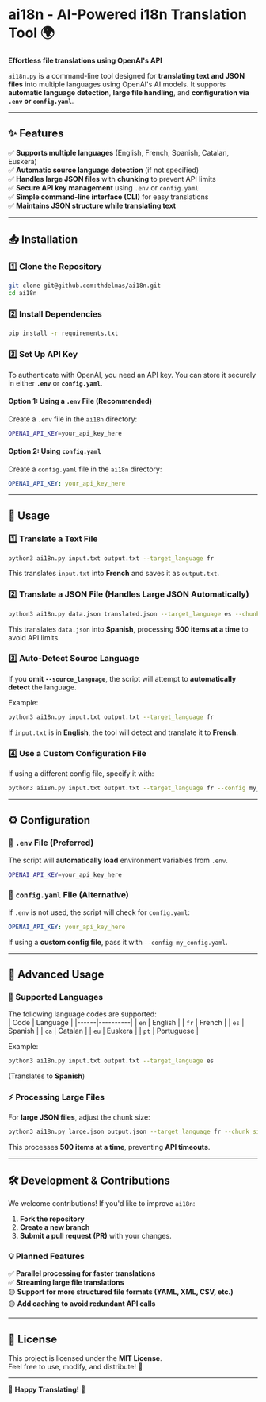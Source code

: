 # ai18n - AI-Powered i18n Translation Tool 🌍  
**Effortless file translations using OpenAI's API**  

`ai18n.py` is a command-line tool designed for **translating text and JSON files** into multiple languages using OpenAI's AI models. It supports **automatic language detection**, **large file handling**, and **configuration via `.env` or `config.yaml`**.

---

## ✨ Features  
✅ **Supports multiple languages** (English, French, Spanish, Catalan, Euskera)  
✅ **Automatic source language detection** (if not specified)  
✅ **Handles large JSON files** with **chunking** to prevent API limits  
✅ **Secure API key management** using `.env` or `config.yaml`  
✅ **Simple command-line interface (CLI)** for easy translations  
✅ **Maintains JSON structure while translating text**  

---

## 📥 Installation  

### 1️⃣ Clone the Repository  
```sh
git clone git@github.com:thdelmas/ai18n.git
cd ai18n
```

### 2️⃣ Install Dependencies  
```sh
pip install -r requirements.txt
```

### 3️⃣ Set Up API Key  
To authenticate with OpenAI, you need an API key. You can store it securely in either **`.env`** or **`config.yaml`**.

#### **Option 1: Using a `.env` File (Recommended)**
Create a `.env` file in the `ai18n` directory:
```sh
OPENAI_API_KEY=your_api_key_here
```
#### **Option 2: Using `config.yaml`**
Create a `config.yaml` file in the `ai18n` directory:
```yaml
OPENAI_API_KEY: your_api_key_here
```

---

## 🎯 Usage  

### **1️⃣ Translate a Text File**
```sh
python3 ai18n.py input.txt output.txt --target_language fr
```
This translates `input.txt` into **French** and saves it as `output.txt`.

### **2️⃣ Translate a JSON File (Handles Large JSON Automatically)**
```sh
python3 ai18n.py data.json translated.json --target_language es --chunk_size 500
```
This translates `data.json` into **Spanish**, processing **500 items at a time** to avoid API limits.

### **3️⃣ Auto-Detect Source Language**
If you **omit `--source_language`**, the script will attempt to **automatically detect** the language.

Example:
```sh
python3 ai18n.py input.txt output.txt --target_language fr
```
If `input.txt` is in **English**, the tool will detect and translate it to **French**.

### **4️⃣ Use a Custom Configuration File**
If using a different config file, specify it with:
```sh
python3 ai18n.py input.txt output.txt --target_language fr --config my_config.yaml
```

---

## ⚙️ Configuration  

### **📌 `.env` File (Preferred)**
The script will **automatically load** environment variables from `.env`.
```sh
OPENAI_API_KEY=your_api_key_here
```

### **📌 `config.yaml` File (Alternative)**
If `.env` is not used, the script will check for `config.yaml`:
```yaml
OPENAI_API_KEY: your_api_key_here
```
If using a **custom config file**, pass it with `--config my_config.yaml`.

---

## 🚀 Advanced Usage  

### **🌟 Supported Languages**
The following language codes are supported:  
| Code | Language  |
|------|----------|
| `en` | English  |
| `fr` | French   |
| `es` | Spanish  |
| `ca` | Catalan  |
| `eu` | Euskera  |
| `pt` | Portuguese |

Example:
```sh
python3 ai18n.py input.txt output.txt --target_language es
```
(Translates to **Spanish**)

### **⚡ Processing Large Files**
For **large JSON files**, adjust the chunk size:
```sh
python3 ai18n.py large.json output.json --target_language fr --chunk_size 500
```
This processes **500 items at a time**, preventing **API timeouts**.

---

## 🛠 Development & Contributions  
We welcome contributions! If you'd like to improve `ai18n`:

1. **Fork the repository**
2. **Create a new branch**
3. **Submit a pull request (PR)** with your changes.

### **💡 Planned Features**
✅ **Parallel processing for faster translations**  
✅ **Streaming large file translations**  
🟡 **Support for more structured file formats (YAML, XML, CSV, etc.)**  
🟡 **Add caching to avoid redundant API calls**  

---

## 📄 License  
This project is licensed under the **MIT License**.  
Feel free to use, modify, and distribute! 🚀  

---
🚀 **Happy Translating!** 🚀  

